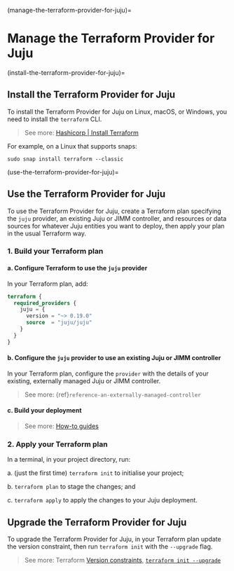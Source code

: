(manage-the-terraform-provider-for-juju)=
# Manage the Terraform Provider for Juju

(install-the-terraform-provider-for-juju)=
## Install the Terraform Provider for Juju

To install the Terraform Provider for Juju on Linux, macOS, or Windows, you need to install the `terraform` CLI.

> See more: [Hashicorp | Install Terraform](https://developer.hashicorp.com/terraform/install)

For example, on a Linux that supports snaps:

```text
sudo snap install terraform --classic
```

(use-the-terraform-provider-for-juju)=
## Use the Terraform Provider for Juju

To use the Terraform Provider for Juju, create a Terraform plan specifying the `juju` provider, an existing Juju or JIMM controller, and resources or data sources for whatever Juju entities you want to deploy, then apply your plan in the usual Terraform way.

### 1. Build your Terraform plan

#### a. Configure Terraform to use the `juju` provider

In your Terraform plan, add:

```terraform
terraform {
  required_providers {
    juju = {
      version = "~> 0.19.0"
      source  = "juju/juju"
    }
  }
}
```

#### b. Configure the `juju` provider to use an existing Juju or JIMM controller

In your Terraform plan, configure the `provider` with the details of your existing, externally managed Juju or JIMM controller.

> See more: {ref}`reference-an-externally-managed-controller`

#### c. Build your deployment

> See more: [How-to guides](../howto/index)


### 2. Apply your Terraform plan

In a terminal, in your project directory, run:

a. (just the first time) `terraform init` to initialise your project;

b. `terraform plan` to stage the changes; and

c. `terraform apply` to apply the changes to your Juju deployment.


## Upgrade the Terraform Provider for Juju

To upgrade the Terraform Provider for Juju, in your Terraform plan update the version constraint, then run `terraform init` with the `--upgrade` flag.

> See more: Terraform [Version constraints](https://developer.hashicorp.com/terraform/language/expressions/version-constraints), [`terraform init --upgrade`](https://developer.hashicorp.com/terraform/cli/commands/init#upgrade-1)
